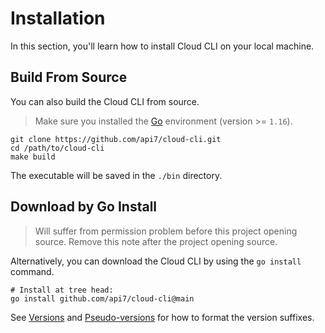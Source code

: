 <!--
#  Copyright 2022 API7.ai, Inc under one or more contributor license
#  agreements.  See the NOTICE file distributed with this work for
#  additional information regarding copyright ownership.
#  The ASF licenses this file to You under the Apache License, Version 2.0
#  (the "License"); you may not use this file except in compliance with
#  the License.  You may obtain a copy of the License at
#
#      http://www.apache.org/licenses/LICENSE-2.0
#
#  Unless required by applicable law or agreed to in writing, software
#  distributed under the License is distributed on an "AS IS" BASIS,
#  WITHOUT WARRANTIES OR CONDITIONS OF ANY KIND, either express or implied.
#  See the License for the specific language governing permissions and
#  limitations under the License.
-->

Installation
============

In this section, you'll learn how to install Cloud CLI on your local machine.

Build From Source
-----------------

You can also build the Cloud CLI from source.

> Make sure you installed the [Go](https://go.dev/) environment (version >= `1.16`).

```shell
git clone https://github.com/api7/cloud-cli.git
cd /path/to/cloud-cli
make build
```

The executable will be saved in the `./bin` directory.

Download by Go Install
----------------------

> Will suffer from permission problem before this project opening source.
> Remove this note after the project opening source.

Alternatively, you can download the Cloud CLI by using the `go install` command.

```shell
# Install at tree head:
go install github.com/api7/cloud-cli@main
```

See [Versions](https://go.dev/ref/mod#versions) and
[Pseudo-versions](https://go.dev/ref/mod#pseudo-versions) for how to format the
version suffixes.
